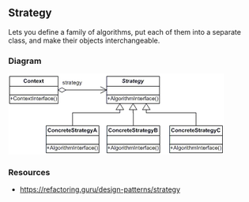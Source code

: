 ## Strategy

Lets you define a family of algorithms, put each of them into a separate class, and make their objects interchangeable.

### Diagram
![image info](./Strategy_UML.png)

### Resources
* https://refactoring.guru/design-patterns/strategy
